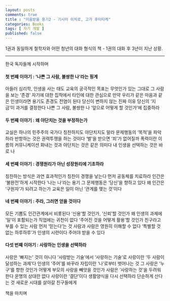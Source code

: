 ```yaml
---
layout: posts
comments: true
title : "미움받을 용기2 - 기시미 이치로, 고가 후미타케"
categories: Books
tags: [ 자기 개발 ]
published: false
---
```


1권과 동일하게 철학자와 어떤 청년의 대화 형식의 책 - 1권의 대화 후 3년이 지난 상황.

---

한국 독자들께
시작하며

#### 첫 번째 이야기 : ‘나쁜 그 사람, 불쌍한 나’라는 핑계
아들러 심리학, 인생을 사는 태도
교육의 궁극적인 목표는 무엇인가
있는 그대로 그 사람을 보는 ‘존경’
자기에 대한 집착에서 타인에 대한 관심으로
만약 우리가 같은 마음과 같은 인생이라면
용기도 존경도 전염이 된다
당신이 변하지 않는 진짜 이유
당신의 ‘지금’이 과거를 결정한다
나쁜 그 사람, 불쌍한 나
‘앞으로 어떻게 할 것인가’에 집중하라

#### 두 번째 이야기 : 왜 야단치는 것을 부정하는가
교실은 하나의 민주주의 국가다
칭찬하지도 야단치지도 말라
문제행동의 ‘목적’을 파악하라
반항하는 것은 권력투쟁을 하는 것이다
‘벌’을 받으면 ‘죄’가 없어질까
폭력이란 이름의 커뮤니케이션
화내는 것과 야단치는 것은 같은 의미다
내 인생을 선택하는 것은 바로 나

#### 세 번째 이야기 : 경쟁원리가 아닌 성장원리에 기초하라
칭찬하는 방식은 과연 효과적인가
칭찬이 경쟁을 낳는다
먼저 공동체를 치료하라
인간은 ‘불완전’하게 시작한다
‘나는 나’라는 용기
그 문제행동은 ‘당신’을 향하고 있다
왜 인간은 ‘구원자’가 되려고 하는가
교육은 일이 아닌 ‘관계를 맺는 것’이다

#### 네 번째 이야기 : 주라, 그러면 얻을 것이다
모든 기쁨도 인간관계에서 비롯된다
‘신용’할 것인가, ‘신뢰’할 것인가
왜 인생의 과제에 ‘일’이 포함되는가
직업에는 귀천이 없다
‘주어진 것을 어떻게 활용’할 것인가
친구라고 부를 수 있는 사람
먼저 ‘믿는다’는 것
사람과 사람은 영원히 이해할 수 없다
‘특별할 것 없는 하루하루’가 인생의 시련이다
주어야 받을 수 있다

#### 다섯 번째 이야기 : 사랑하는 인생을 선택하라
사랑은 ‘빠지는’ 것이 아니다
‘사랑받는 기술’에서 ‘사랑하는 기술’로
사랑이란 ‘두 사람이 달성하는 과제’다
인생의 ‘주어’를 바꾸라
자립이란 ‘나’로부터 벗어나는 것
그 사랑은 ‘누구’를 향한 것인가
어떻게 부모의 사랑을 빼앗을 것인가
사람은 ‘사랑하는 것’을 두려워한다
운명의 상대란 없다
사랑이란 ‘결단’이다
생활양식을 다시 선택하라
단순하게 산다는 것
새로운 시대를 살아갈 친구들에게

책을 마치며